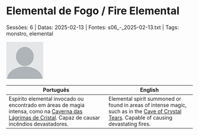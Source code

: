 
# Elemental de Fogo / Fire Elemental

Sessões: 6 | Datas: 2025-02-13 | Fontes: s06_-_2025-02-13.txt | Tags: monstro, elemental

![Elemental de Fogo](docs/dm/-/monsters/blank.png)

| Português | English |
|-----------|---------|
| Espírito elemental invocado ou encontrado em áreas de magia intensa, como na [Caverna das Lágrimas de Cristal](caverna_das_lagrimas_de_cristal.md). Capaz de causar incêndios devastadores. | Elemental spirit summoned or found in areas of intense magic, such as in the [Cave of Crystal Tears](caverna_das_lagrimas_de_cristal.md). Capable of causing devastating fires. |

